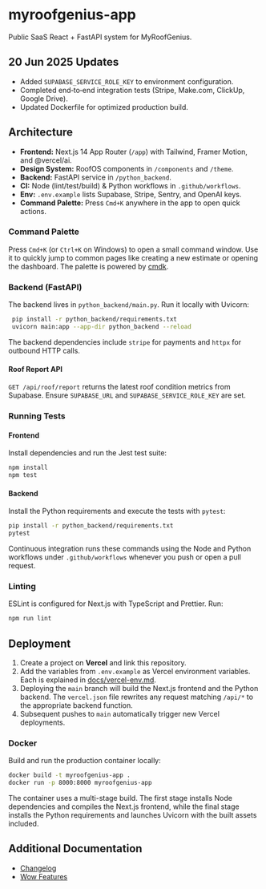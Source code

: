 # myroofgenius-app
Public SaaS React + FastAPI system for MyRoofGenius.

## 20 Jun 2025 Updates

- Added `SUPABASE_SERVICE_ROLE_KEY` to environment configuration.
- Completed end‑to‑end integration tests (Stripe, Make.com, ClickUp, Google Drive).
- Updated Dockerfile for optimized production build.

## Architecture

- **Frontend:** Next.js 14 App Router (`/app`) with Tailwind, Framer Motion, and @vercel/ai.
- **Design System:** RoofOS components in `/components` and `/theme`.
 - **Backend:** FastAPI service in `/python_backend`.
- **CI:** Node (lint/test/build) & Python workflows in `.github/workflows`.
- **Env:** `.env.example` lists Supabase, Stripe, Sentry, and OpenAI keys.
- **Command Palette:** Press `Cmd+K` anywhere in the app to open quick actions.

### Command Palette

Press `Cmd+K` (or `Ctrl+K` on Windows) to open a small command window. Use it to
quickly jump to common pages like creating a new estimate or opening the
dashboard. The palette is powered by [cmdk](https://github.com/pacocoursey/cmdk).


### Backend (FastAPI)
 The backend lives in `python_backend/main.py`.
Run it locally with Uvicorn:
```bash
 pip install -r python_backend/requirements.txt
 uvicorn main:app --app-dir python_backend --reload
```
The backend dependencies include `stripe` for payments and `httpx` for outbound HTTP calls.

#### Roof Report API

`GET /api/roof/report` returns the latest roof condition metrics from Supabase.
Ensure `SUPABASE_URL` and `SUPABASE_SERVICE_ROLE_KEY` are set.

### Running Tests

#### Frontend

Install dependencies and run the Jest test suite:
```bash
npm install
npm test
```

#### Backend

Install the Python requirements and execute the tests with `pytest`:
```bash
pip install -r python_backend/requirements.txt
pytest
```

Continuous integration runs these commands using the Node and Python workflows under `.github/workflows` whenever you push or open a pull request.

### Linting

ESLint is configured for Next.js with TypeScript and Prettier. Run:
```bash
npm run lint
```


## Deployment

1. Create a project on **Vercel** and link this repository.
2. Add the variables from `.env.example` as Vercel environment variables. Each is explained in [docs/vercel-env.md](docs/vercel-env.md).
3. Deploying the `main` branch will build the Next.js frontend and the Python backend. The `vercel.json` file rewrites any request matching `/api/*` to the appropriate backend function.
4. Subsequent pushes to `main` automatically trigger new Vercel deployments.

### Docker

Build and run the production container locally:

```bash
docker build -t myroofgenius-app .
docker run -p 8000:8000 myroofgenius-app
```

The container uses a multi-stage build. The first stage installs Node
dependencies and compiles the Next.js frontend, while the final stage installs
the Python requirements and launches Uvicorn with the built assets included.


## Additional Documentation
- [Changelog](CHANGELOG.md)
- [Wow Features](docs/wow-features.md)
